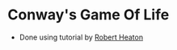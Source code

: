 # Conway's Game Of Life
- Done using tutorial by [Robert Heaton](https://robertheaton.com/2018/07/20/project-2-game-of-life/)